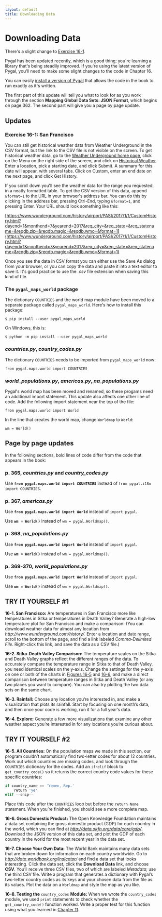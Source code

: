 ```yaml
---
layout: default
title: Downloading Data
---
```


# Downloading Data

There's a slight change to [Exercise 16-1](#exercise-16-1-san-francisco).

Pygal has been updated recently, which is a good thing; you're learning a library that's being steadily improved. If you're using the latest version of Pygal, you'll need to make some slight changes to the code in Chapter 16.

You can easily [install a version of Pygal](chapter_15/README.html#installing-pygal) that allows the code in the book to run exactly as it's written.

The first part of this update will tell you what to look for as you work through the section **Mapping Global Data Sets: JSON Format**, which begins on page 362. The second part will give you a page by page update.

Updates
---

### Exercise 16-1: San Francisco

You can still get historical weather data from Weather Underground in the CSV format, but the link to the CSV file is not visible on the screen. To get historical weather data, go to the [Weather Underground home page](wunderground.com), click on the Menu on the right side of the screen, and click on [Historical Weather](https://www.wunderground.com/history/). Enter a location, pick a starting date, and click Submit. A summary for this date will appear, with several tabs. Click on Custom, enter an end date on the next page, and click Get History.

If you scroll down you'll see the weather data for the range you requested, in a neatly formatted table. To get the CSV version of this data, append `&format=1` to the URL in your browser's address bar. You can do this by clicking in the address bar, pressing Ctrl-End, typing `&format=1`, and pressing Enter. Your URL should look something like this:

[https://www.wunderground.com/history/airport/PASI/2017/1/1/CustomHistory.html?dayend=1&monthend=7&yearend=2017&req_city=&req_state=&req_statename=&reqdb.zip=&reqdb.magic=&reqdb.wmo=&format=1](https://www.wunderground.com/history/airport/PASI/2017/1/1/CustomHistory.html?dayend=1&monthend=7&yearend=2017&req_city=&req_state=&req_statename=&reqdb.zip=&reqdb.magic=&reqdb.wmo=&format=1)

Once you see the data in CSV format you can either use the Save As dialog from your browser, or you can copy the data and paste it into a text editor to save it. It's good practice to use the *.csv* file extension when saving this kind of file.

### The `pygal_maps_world` package

The dictionary `COUNTRIES` and the world map module have been moved to a separate package called `pygal_maps_world`. Here's how to install this package:

    $ pip install --user pygal_maps_world

On Windows, this is:

    $ python -m pip install --user pygal_maps_world

### *countries.py*, *country_codes.py*

The dictionary `COUNTRIES` needs to be imported from `pygal_maps_world` now:

    from pygal.maps.world import COUNTRIES

### *world_populations.py*, *americas.py*, *na_populations.py*

Pygal's world map has been moved and renamed, so these progams need an additional import statement. This update also affects one other line of code. Add the following import statement near the top of the file:

    from pygal.maps.world import World

In the line that creates the world map, change `Worldmap` to `World`:

    wm = World()

Page by page updates
---

In the following sections, bold lines of code differ from the code that appears in the book:

### p. 365, *countries.py* and *country_codes.py*

Use **`from pygal.maps.world import COUNTRIES`** instead of `from pygal.i18n import COUNTRIES`.

### p. 367, *americas.py*

Use **`from pygal.maps.world import World`** instead of `import pygal`.

Use **`wm = World()`** instead of `wm = pygal.Worldmap()`.

### p. 368, *na_populations.py*

Use **`from pygal.maps.world import World`** instead of `import pygal`.

Use **`wm = World()`** instead of `wm = pygal.Worldmap()`.

### p. 369-370, *world_populations.py*

Use **`from pygal.maps.world import World`** instead of `import pygal`.

Use **`wm = World()`** instead of `wm = pygal.Worldmap()`.

<span id="page_362"></span>

<span id="page_362"></span>

TRY IT YOURSELF \#1
-------------------

<span id="ch16exe1"></span>**16-1. San Francisco:** Are temperatures in
San Francisco more like temperatures in Sitka or temperatures in Death
Valley? Generate a high-low temperature plot for San Francisco and make
a comparison. (You can download weather data for almost any location
from *<http://www.wunderground.com/history/>*. Enter a location and date
range, scroll to the bottom of the page, and find a link labeled
*Comma-Delimited File*. Right-click this link, and save the data as a
CSV file.)

<span id="ch16exe2"></span>**16-2. Sitka-Death Valley Comparison:** The
temperature scales on the Sitka and Death Valley graphs reflect the
different ranges of the data. To accurately compare the temperature
range in Sitka to that of Death Valley, you need identical scales on the
y-axis. Change the settings for the y-axis on one or both of the charts
in [Figures 16-5](#ch16fig5) and [16-6](#ch16fig6), and make a direct
comparison between temperature ranges in Sitka and Death Valley (or any
two places you want to compare). You can also try plotting the two data
sets on the same chart.

<span id="ch16exe3"></span>**16-3. Rainfall:** Choose any location
you’re interested in, and make a visualization that plots its rainfall.
Start by focusing on one month’s data, and then once your code is
working, run it for a full year’s data.

<span id="ch16exe4"></span>**16-4. Explore:** Generate a few more
visualizations that examine any other weather aspect you’re interested
in for any locations you’re curious about.

<span id="page_375"></span>

TRY IT YOURSELF \#2
-------------------

<span id="ch16exe5"></span>**16-5. All Countries:** On the population
maps we made in this section, our program couldn’t automatically find
two-letter codes for about 12 countries. Work out which countries are
missing codes, and look through the `COUNTRIES` dictionary for the
codes. Add an `if`-`elif` block to `get_country_code()` so it returns
the correct country code values for these specific countries:

``` python
if country_name == 'Yemen, Rep.'
    return 'ye'
elif --snip--
```

Place this code after the `COUNTRIES` loop but before the `return None`
statement. When you’re finished, you should see a more complete map.

<span id="ch16exe6"></span>**16-6. Gross Domestic Product:** The Open
Knowledge Foundation maintains a data set containing the gross domestic
product (GDP) for each country in the world, which you can find at
*<http://data.okfn.org/data/core/gdp/>*. Download the JSON version of
this data set, and plot the GDP of each country in the world for the
most recent year in the data set.

<span id="ch16exe7"></span>**16-7. Choose Your Own Data:** The World
Bank maintains many data sets that are broken down for information on
each country worldwide. Go to *<http://data.worldbank.org/indicator/>*
and find a data set that looks interesting. Click the data set, click
the **Download Data** link, and choose **CSV**. You’ll receive three CSV
files, two of which are labeled *Metadata*; use the third CSV file.
Write a program that generates a dictionary with Pygal’s two-letter
country codes as its keys and your chosen data from the file as its
values. Plot the data on a `Worldmap` and style the map as you like.

<span id="ch16exe8"></span>**16-8. Testing the** `country_codes`
**Module:** When we wrote the `country_codes` module, we used `print`
statements to check whether the `get_country_code()` function worked.
Write a proper test for this function using what you learned in [Chapter
11](../chapter_11/README.md#ch11).

